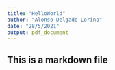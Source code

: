 ```yaml
---
title: "HelloWorld"
author: "Alonso Delgado Lorino"
date: "28/5/2021"
output: pdf_document
---
```


## This is a markdown file
